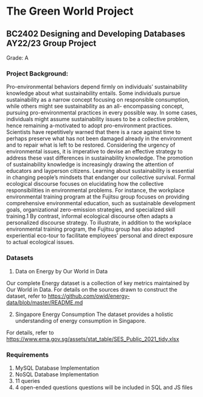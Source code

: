 # The Green World Project 
## BC2402 Designing and Developing Databases AY22/23 Group Project
  Grade: A

### Project Background:
Pro-environmental behaviors depend firmly on individuals’ sustainability knowledge about what sustainability entails. Some individuals pursue sustainability as a narrow concept focusing on responsible consumption, while others might see sustainability as an all- encompassing concept, pursuing pro-environmental practices in every possible way. In some cases, individuals might assume sustainability issues to be a collective problem, hence remaining a-motivated to adopt pro-environment practices. Scientists have repetitively warned that there is a race against time to perhaps preserve what has not been damaged already in the environment and to repair what is left to be restored. Considering the urgency of environmental issues, it is imperative to devise an effective strategy to address these vast differences in sustainability knowledge.
The promotion of sustainability knowledge is increasingly drawing the attention of educators and layperson citizens. Learning about sustainability is essential in changing people’s mindsets that endanger our collective survival. Formal ecological discourse focuses on elucidating how the collective responsibilities in environmental problems. For instance, the workplace environmental training program at the Fujitsu group focuses on providing comprehensive environmental education, such as sustainable development goals, organizational zero-emission strategies, and specialized skill training.1 By contrast, informal ecological discourse often adapts a personalized discourse strategy. To illustrate, in addition to the workplace environmental training program, the Fujitsu group has also adapted experiential eco-tour to facilitate employees’ personal and direct exposure to actual ecological issues.

### Datasets
1. Data on Energy by Our World in Data

Our complete Energy dataset is a collection of key metrics maintained by Our World in Data.
For details on the sources drawn to construct the dataset, refer to
https://github.com/owid/energy-data/blob/master/README.md

2. Singapore Energy Consumption
The dataset provides a holistic understanding of energy consumption in Singapore.

For details, refer to https://www.ema.gov.sg/assets/stat_table/SES_Public_2021_tidy.xlsx

### Requirements
1. MySQL Database Implementation
2. NoSQL Database Implementation
3. 11 queries
4. 4 open-ended questions
questions will be included in SQL and JS files
